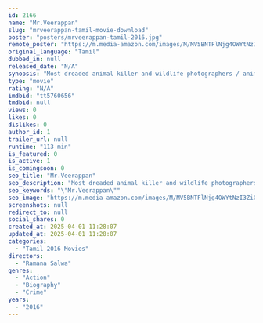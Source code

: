 ```yaml
---
id: 2166
name: "Mr.Veerappan"
slug: "mrveerappan-tamil-movie-download"
poster: "posters/mrveerappan-tamil-2016.jpg"
remote_poster: "https://m.media-amazon.com/images/M/MV5BNTFlNjg4OWYtNzI3Zi00YjhlLThiMWQtMmM0NWIxMjAzNTBkXkEyXkFqcGdeQXVyMTEwNjAyMTE@._V1_SX300.jpg"
original_language: "Tamil"
dubbed_in: null
released_date: "N/A"
synopsis: "Most dreaded animal killer and wildlife photographers / animal protectors duo meet in an ironic mistaken identity kidnap drama in dense Indian forest, to learn about human nature."
type: "movie"
rating: "N/A"
imdbid: "tt5760656"
tmdbid: null
views: 0
likes: 0
dislikes: 0
author_id: 1
trailer_url: null
runtime: "113 min"
is_featured: 0
is_active: 1
is_comingsoon: 0
seo_title: "Mr.Veerappan"
seo_description: "Most dreaded animal killer and wildlife photographers / animal protectors duo meet in an ironic mistaken identity kidnap drama in dense Indian forest, to learn about human nature."
seo_keywords: "\"Mr.Veerappan\""
seo_image: "https://m.media-amazon.com/images/M/MV5BNTFlNjg4OWYtNzI3Zi00YjhlLThiMWQtMmM0NWIxMjAzNTBkXkEyXkFqcGdeQXVyMTEwNjAyMTE@._V1_SX300.jpg"
screenshots: null
redirect_to: null
social_shares: 0
created_at: 2025-04-01 11:28:07
updated_at: 2025-04-01 11:28:07
categories:
  - "Tamil 2016 Movies"
directors:
  - "Ramana Salwa"
genres:
  - "Action"
  - "Biography"
  - "Crime"
years:
  - "2016"
---
```

